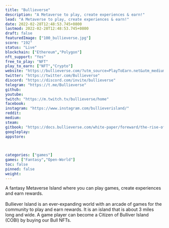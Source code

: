 ```yaml
---
title: "Bullieverse"
description: "A Metaverse to play, create experiences & earn!"
lead: "A Metaverse to play, create experiences & earn!"
date: 2022-02-28T12:48:53.745+0800
lastmod: 2022-02-28T12:48:53.745+0800
draft: false
featuredImage: ["100_bullieverse.jpg"]
score: "192"
status: "Live"
blockchain: ["Ethereum","Polygon"]
nft_support: "Yes"
free_to_play: "NFT"
play_to_earn: ["NFT","Crypto"]
website: "https://bullieverse.com/?utm_source=PlayToEarn.net&utm_medium=organic&utm_campaign=gamepage"
twitter: "https://twitter.com/Bullieverse"
discord: "https://discord.com/invite/bullieverse"
telegram: "https://t.me/Bullieverse"
github: 
youtube: 
twitch: "https://m.twitch.tv/bullieverse/home"
facebook: 
instagram: "https://www.instagram.com/bullieverisland/"
reddit: 
medium: 
steam: 
gitbook: "https://docs.bullieverse.com/white-paper/foreward/the-rise-of-metaverse?s=09"
googleplay: 
appstore: 

  
    
categories: ["games"]
games: ["Fantasy","Open-World"]
toc: false
pinned: false
weight: 
---
```

A fantasy Metaverse Island where you can play games, create experiences and earn rewards.<br> <br> Bulliever Island is an ever-expanding world with an arcade of games for the community to play and earn rewards. It is an island that is about 3 miles long and wide. A game player can become a Citizen of Bulliver Island (COBI) by buying our Bull NFTs.